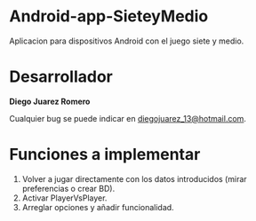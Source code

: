 Android-app-SieteyMedio
===
Aplicacion para dispositivos Android con el juego siete y medio.

# Desarrollador
**Diego Juarez Romero**

Cualquier bug se puede indicar en diegojuarez_13@hotmail.com.

# Funciones a implementar

1. Volver a jugar directamente con los datos introducidos (mirar preferencias o crear BD).
2. Activar PlayerVsPlayer.
3. Arreglar opciones y añadir funcionalidad.
